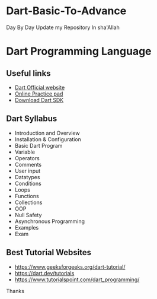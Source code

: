 # Dart-Basic-To-Advance
Day By Day Update my Repository In sha'Allah 

# Dart Programming Language



## Useful links

 - [Dart Official website](https://dart.dev/.)
 - [Online Practice pad](DartPad.)
 - [Download Dart SDK](https://dart.dev/get-dart/archive.)
 
## Dart Syllabus

- Introduction and Overview
- Installation & Configuration
- Basic Dart Program
- Variable
- Operators
- Comments
- User input
- Datatypes
- Conditions
- Loops
- Functions
- Collections
- OOP
- Null Safety
- Asynchronous Programming
- Examples
- Exam
 
 ## Best Tutorial Websites

 - https://www.geeksforgeeks.org/dart-tutorial/
 - https://dart.dev/tutorials
 - https://www.tutorialspoint.com/dart_programming/

Thanks

